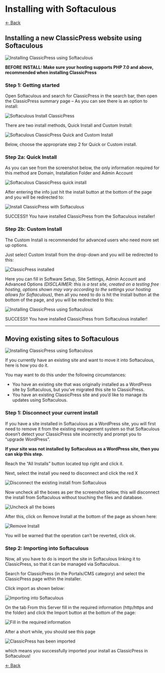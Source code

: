 # Installing with Softaculous

[&larr; Back](https://docs.classicpress.net/installing-classicpress/)

## Installing a new ClassicPress website using Softaculous

![Installing ClassicPress using Softaculous](https://www.classicpress.net/wp-content/uploads/2020/01/softaculous-classicpress.jpg)

**BEFORE INSTALL: Make sure your hosting supports PHP 7.0 and above, recommended when installing ClassicPress**

### Step 1: Getting started

Open Softaculous and search for ClassicPress in the search bar, then open the ClassicPress summary page – As you can see there is an option to install:

![Softaculous Install ClassicPress](https://www.classicpress.net/wp-content/uploads/2020/01/Annotation-on-2020-01-12-at-17-25-53-608x500.png)

There are two install methods, Quick Install and Custom Install:

![Softaculous ClassicPress Quick and Custom Install](https://www.classicpress.net/wp-content/uploads/2020/01/Annotation-on-2020-01-12-at-17-30-13.png)

Below, choose the appropriate step 2 for Quick or Custom install.

### Step 2a: Quick Install

As you can see from the screenshot below, the only information required for this method are Domain, Installation Folder and Admin Account

![Softaculous ClassicPress quick install](https://www.classicpress.net/wp-content/uploads/2020/01/Annotation-on-2020-01-12-at-17-35-44-636x500.png)

After entering the info just hit the install button at the bottom of the page and you will be redirected to:

![Install ClassicPress with Softaculous](https://www.classicpress.net/wp-content/uploads/2020/01/Annotation-on-2020-01-12-at-18-09-58-719x500.png)

SUCCESS!! You have installed ClassicPress from the Softaculous installer!

### Step 2b: Custom Install

The Custom Install is recommended for advanced users who need more set up options.

Just select Custom Install from the drop-down and you will be redirected to this:

![ClassicPress installed](https://www.classicpress.net/wp-content/uploads/2020/01/Annotation-on-2020-01-12-at-18-14-54-412x500.png)

Here you can fill in Software Setup, Site Settings, Admin Account and Advanced Options _(DISCLAIMER: this is a test site, created on a testing free hosting, options shown may vary according to the settings your hosting allows for Softaculous)_, then all you need to do is hit the Install button at the bottom of the page, and you will be redirected to this:

![Installing ClassicPress using Softaculous](https://www.classicpress.net/wp-content/uploads/2020/01/Annotation-on-2020-01-12-at-18-20-24-719x500.png)

SUCCESS!! You have installed ClassicPress from Softaculous installer!

---

## Moving existing sites to Softaculous


![Installing ClassicPress using Softaculous](https://www.classicpress.net/wp-content/uploads/2020/01/softaculous-classicpress.jpg)

If you currently have an existing site and want to move it into Softaculous, here is how you do it.

You may want to do this under the following circumstances:

*   You have an existing site that was originally installed as a WordPress site by Softaculous, but you’ve migrated this site to ClassicPress.
*   You have an existing ClassicPress site and you’d like to manage its updates using Softaculous.

### Step 1: Disconnect your current install

If you have a site installed in Softaculous as a WordPress site, you will first need to remove it from the existing management system so that Softaculous doesn’t detect your ClassicPress site incorrectly and prompt you to “upgrade WordPress”.

**If your site was not installed by Softaculous as a WordPress site, then you can skip this step.**

Reach the “All Installs” button located top right and click it.

Next, select the install you need to disconnect and click the red X

![Disconnect the existing install from Softaculous](https://www.classicpress.net/wp-content/uploads/2020/01/step-1-soft.jpg)

Now uncheck all the boxes as per the screenshot below, this will disconnect the install from Softaculous without touching the files and database.

![Uncheck all the boxes](https://www.classicpress.net/wp-content/uploads/2020/01/step-1-2-soft.jpg)

After this, click on Remove Install at the bottom of the page as shown here:

![Remove Install](https://www.classicpress.net/wp-content/uploads/2020/01/step-1-3-soft.jpg)

You will be warned that the operation can’t be reverted, click ok.

### Step 2: Importing into Softaculous

Now, all you have to do is import the site in Softaculous linking it to ClassicPress, so that it can be managed via Softaculous.

Search for ClassicPress (in the Portals/CMS category) and select the ClassicPress page within the installer.

Click import as shown below:

![Importing into Softaculous](https://www.classicpress.net/wp-content/uploads/2020/01/step-2-soft.jpg)

On the tab From this Server fill in the required information (http/https and the folder) and click the Import button at the bottom of the page:

![Fill in the required information](https://www.classicpress.net/wp-content/uploads/2020/01/step-2-2-soft.jpg)

After a short while, you should see this page

![ClassicPress has been imported](https://www.classicpress.net/wp-content/uploads/2020/01/step-3-soft.jpg)

which means you successfully imported your install as ClassicPress in Softaculous!

[&larr; Back](https://docs.classicpress.net/installing-classicpress/)

